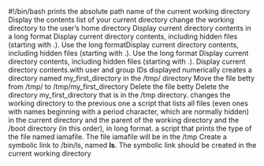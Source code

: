 #!/bin/bash
prints the absolute path name of the current working directory
Display the contents list of your current directory
change the working directory to the user’s home directory
Display current directory contents in a long format
Display current directory contents, including hidden files (starting with .). Use the long formatDisplay current directory contents, including hidden files (starting with .). Use the long format
Display current directory contents, including hidden files (starting with .).
Display current directory contents.with user and group IDs displayed numerically
creates a directory named my_first_directory in the /tmp/ directory
Move the file betty from /tmp/ to /tmp/my_first_directory
Delete the file betty
Delete the directory my_first_directory that is in the /tmp directory.
changes the working directory to the previous one
a script that lists all files (even ones with names beginning with a period character, which are normally hidden) in the current directory and the parent of the working directory and the /boot directory (in this order), in long format.
a script that prints the type of the file named iamafile. The file iamafile will be in the /tmp
Create a symbolic link to /bin/ls, named __ls__. The symbolic link should be created in the current working directory 
